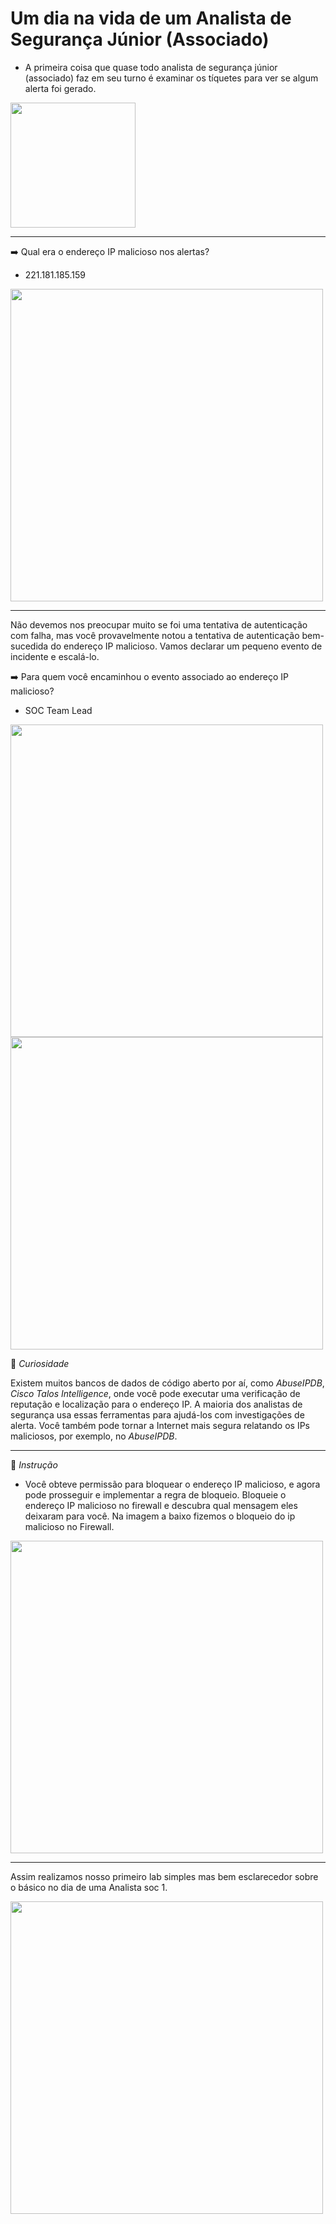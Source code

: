 # Um dia na vida de um Analista de Segurança Júnior (Associado)

- A primeira coisa que quase todo analista de segurança júnior (associado) faz em seu turno é examinar os tíquetes para ver se algum alerta foi gerado.

 <img src="https://github.com/user-attachments/assets/6a0b30bc-761d-4934-bc85-c033aecf1062 " width="200"/>

---

➡️ Qual era o endereço IP malicioso nos alertas?

  - 221.181.185.159

 <img src="https://github.com/user-attachments/assets/c782407d-1ff2-4297-a699-bc9506953aa7" width="500"/>


---
  Não devemos nos preocupar muito se foi uma tentativa de autenticação com falha, mas você provavelmente notou a tentativa de autenticação bem-sucedida do endereço IP malicioso. Vamos declarar um pequeno evento de incidente e escalá-lo.

➡️ Para quem você encaminhou o evento associado ao endereço IP malicioso?
 - SOC Team Lead

<img src="https://github.com/user-attachments/assets/294b27fd-612f-4317-af58-3552656c8283" width="500"/>
<img src="https://github.com/user-attachments/assets/fc1a8f6c-8549-4503-a2c2-88f1b6af6207" width="500"/>


🔰 *Curiosidade*

Existem muitos bancos de dados de código aberto por aí, como *AbuseIPDB*, *Cisco Talos Intelligence*, onde você pode executar uma verificação de reputação e localização para o endereço IP. A maioria dos analistas de segurança usa essas ferramentas para ajudá-los com investigações de alerta. Você também pode tornar a Internet mais segura relatando os IPs maliciosos, por exemplo, no *AbuseIPDB*. 

---

🔰 *Instrução*

 - Você obteve permissão para bloquear o endereço IP malicioso, e agora pode prosseguir e implementar a regra de bloqueio. Bloqueie o endereço IP malicioso no firewall e descubra qual mensagem eles deixaram para você.
 Na imagem a baixo fizemos o bloqueio do ip malicioso no Firewall.

<img src="https://github.com/user-attachments/assets/8167740a-fabd-45c2-9a95-f9a7522d6cd4" width="500"/>


---

 Assim realizamos nosso primeiro lab simples mas bem esclarecedor sobre o básico no dia de uma Analista soc 1.
 
<img src="https://github.com/user-attachments/assets/453f1952-3826-4aab-abc3-441d6a76874a" width="500"/>



